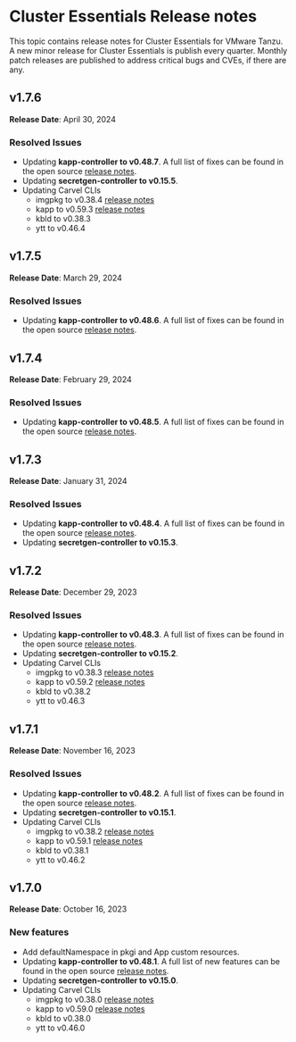 # Cluster Essentials Release notes

This topic contains release notes for Cluster Essentials for VMware Tanzu. A new minor release for Cluster Essentials is publish every quarter. Monthly patch releases are published to address critical bugs and CVEs, if there are any.

## <a id='1-7-6'></a> v1.7.6

**Release Date**: April 30, 2024

### <a id='1-7-6-resolved-issues'></a> Resolved Issues
* Updating **kapp-controller to v0.48.7**. A full list of fixes can be found in the open source [release notes](https://github.com/carvel-dev/kapp-controller/releases/tag/v0.48.7).
* Updating **secretgen-controller to v0.15.5**.
* Updating Carvel CLIs
  * imgpkg to v0.38.4 [release notes](https://github.com/carvel-dev/imgpkg/releases/tag/v0.38.4)
  * kapp to v0.59.3 [release notes](https://github.com/carvel-dev/kapp/releases/tag/v0.59.3)
  * kbld to v0.38.3
  * ytt to v0.46.4

## <a id='1-7-5'></a> v1.7.5

**Release Date**: March 29, 2024

### <a id='1-7-5-resolved-issues'></a> Resolved Issues
* Updating **kapp-controller to v0.48.6**. A full list of fixes can be found in the open source [release notes](https://github.com/carvel-dev/kapp-controller/releases/tag/v0.48.6).

## <a id='1-7-4'></a> v1.7.4

**Release Date**: February 29, 2024

### <a id='1-7-4-resolved-issues'></a> Resolved Issues
* Updating **kapp-controller to v0.48.5**. A full list of fixes can be found in the open source [release notes](https://github.com/carvel-dev/kapp-controller/releases/tag/v0.48.5).

## <a id='1-7-3'></a> v1.7.3

**Release Date**: January 31, 2024

### <a id='1-7-3-resolved-issues'></a> Resolved Issues
* Updating **kapp-controller to v0.48.4**. A full list of fixes can be found in the open source [release notes](https://github.com/carvel-dev/kapp-controller/releases/tag/v0.48.4).
* Updating **secretgen-controller to v0.15.3**.

## <a id='1-7-2'></a> v1.7.2

**Release Date**: December 29, 2023

### <a id='1-7-2-resolved-issues'></a> Resolved Issues
* Updating **kapp-controller to v0.48.3**. A full list of fixes can be found in the open source [release notes](https://github.com/carvel-dev/kapp-controller/releases/tag/v0.48.3).
* Updating **secretgen-controller to v0.15.2**.
* Updating Carvel CLIs
  * imgpkg to v0.38.3 [release notes](https://github.com/carvel-dev/imgpkg/releases/tag/v0.38.3)
  * kapp to v0.59.2 [release notes](https://github.com/carvel-dev/kapp/releases/tag/v0.59.2)
  * kbld to v0.38.2
  * ytt to v0.46.3

## <a id='1-7-1'></a> v1.7.1

**Release Date**: November 16, 2023

### <a id='1-7-1-resolved-issues'></a> Resolved Issues
* Updating **kapp-controller to v0.48.2**. A full list of fixes can be found in the open source [release notes](https://github.com/carvel-dev/kapp-controller/releases/tag/v0.48.2).
* Updating **secretgen-controller to v0.15.1**.
* Updating Carvel CLIs
  * imgpkg to v0.38.2 [release notes](https://github.com/carvel-dev/imgpkg/releases/tag/v0.38.2)
  * kapp to v0.59.1 [release notes](https://github.com/carvel-dev/kapp/releases/tag/v0.59.1)
  * kbld to v0.38.1
  * ytt to v0.46.2

## <a id='1-7'></a> v1.7.0

**Release Date**: October 16, 2023

### <a id='1-7-new-features'></a> New features
* Add defaultNamespace in pkgi and App custom resources.
* Updating **kapp-controller to v0.48.1**. A full list of new features can be found in the open source [release notes](https://github.com/carvel-dev/kapp-controller/releases/tag/v0.48.0).
* Updating **secretgen-controller to v0.15.0**.
* Updating Carvel CLIs
  * imgpkg to v0.38.0 [release notes](https://github.com/carvel-dev/imgpkg/releases/tag/v0.38.0)
  * kapp to v0.59.0 [release notes](https://github.com/carvel-dev/kapp/releases/tag/v0.59.0)
  * kbld to v0.38.0
  * ytt to v0.46.0
